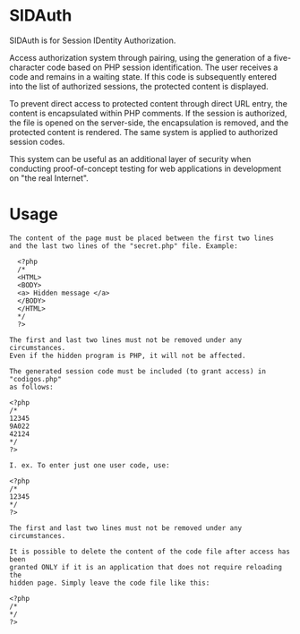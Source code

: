 # SIDAuth
SIDAuth is for Session IDentity Authorization.

Access authorization system through pairing, using the generation of a five-character code based on PHP session identification. The user receives a code and remains in a waiting state. If this code is subsequently entered into the list of authorized sessions, the protected content is displayed. 

To prevent direct access to protected content through direct URL entry, the content is encapsulated within PHP comments. If the session is authorized, the file is opened on the server-side, the encapsulation is removed, and the protected content is rendered. The same system is applied to authorized session codes.

This system can be useful as an additional layer of security when conducting proof-of-concept testing for web applications in development on "the real Internet".

# Usage
```
The content of the page must be placed between the first two lines
and the last two lines of the "secret.php" file. Example:

  <?php
  /*
  <HTML>
  <BODY>
  <a> Hidden message </a>
  </BODY>
  </HTML>
  */ 
  ?> 

The first and last two lines must not be removed under any circumstances.
Even if the hidden program is PHP, it will not be affected.

The generated session code must be included (to grant access) in "codigos.php"
as follows:

<?php
/*
12345
9A022
42124
*/ 
?>

I. ex. To enter just one user code, use:

<?php
/*
12345 
*/ 
?>

The first and last two lines must not be removed under any circumstances.

It is possible to delete the content of the code file after access has been
granted ONLY if it is an application that does not require reloading the
hidden page. Simply leave the code file like this:

<?php
/* 
*/ 
?>
```

